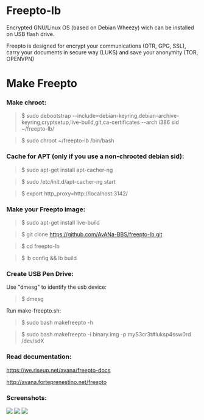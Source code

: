 Freepto-lb
==========

Encrypted GNU/Linux OS (based on Debian Wheezy) wich can be installed on USB flash drive.

Freepto is designed for encrypt your communications (OTR, GPG, SSL), carry your documents in secure way (LUKS) and save your anonymity (TOR, OPENVPN)


Make Freepto
============

### Make chroot:
> $ sudo debootstrap --include=debian-keyring,debian-archive-keyring,cryptsetup,live-build,git,ca-certificates --arch i386 sid ~/freepto-lb/

> $ sudo chroot ~/freepto-lb /bin/bash

### Cache for APT (only if you use a non-chrooted debian sid):
> $ sudo apt-get install apt-cacher-ng

> $ sudo /etc/init.d/apt-cacher-ng start

> $ export http_proxy=http://localhost:3142/

### Make your Freepto image:
> $ sudo apt-get install live-build

> $ git clone https://github.com/AvANa-BBS/freepto-lb.git

> $ cd freepto-lb

> $ lb config && lb build

### Create USB Pen Drive:

Use "dmesg" to identify the usb device:
> $ dmesg

Run make-freepto.sh:
> $ sudo bash makefreepto -h

> $ sudo bash makefreepto -i binary.img -p myS3cr3t#luksp4ssw0rd /dev/sdX

### Read documentation:
https://we.riseup.net/avana/freepto-docs

http://avana.forteprenestino.net/freepto

### Screenshots:

![](http://avana.forteprenestino.net/freepto/materiale/screenshot/011/boot.png)
![](http://avana.forteprenestino.net/freepto/materiale/screenshot/011/menu.png)
![](http://avana.forteprenestino.net/freepto/materiale/screenshot/011/desktop.png)
